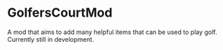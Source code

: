 # GolfersCourtMod
A mod that aims to add many helpful items that can be used to play golf. Currently still in development.
